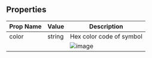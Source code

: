 ## Properties

| Prop Name | Value | Description |
| --------------------- | ------ | ------------------- |
| color | string | Hex color code of symbol |
| | | ![image](https://github.com/user-attachments/assets/1e3d3414-5fa8-4000-8863-9d8f585c7b24) |
